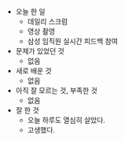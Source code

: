 - 오늘 한 일
    - 데일리 스크럼
    - 영상 촬영
    - 삼성 임직원 실시간 피드백 참여
- 문제가 있었던 것
    - 없음
- 새로 배운 것
    - 없음
- 아직 잘 모르는 것, 부족한 것
    - 없음
- 잘 한 것
    - 오늘 하루도 열심히 살았다.
    - 고생했다.
